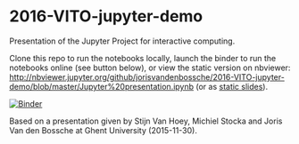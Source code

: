 # 2016-VITO-jupyter-demo

Presentation of the Jupyter Project for interactive computing. 

Clone this repo to run the notebooks locally, launch the binder to run the notebooks online (see button below), or view the static version on nbviewer: http://nbviewer.jupyter.org/github/jorisvandenbossche/2016-VITO-jupyter-demo/blob/master/Jupyter%20presentation.ipynb (or as [static slides](http://nbviewer.jupyter.org/format/slides/github/jorisvandenbossche/2016-VITO-jupyter-demo/blob/master/Jupyter%20presentation.ipynb#/)).


[![Binder](http://mybinder.org/badge.svg)](http://mybinder.org/repo/jorisvandenbossche/2016-VITO-jupyter-demo) 

Based on a presentation given by Stijn Van Hoey, Michiel Stocka and Joris Van den Bossche at Ghent University (2015-11-30).
